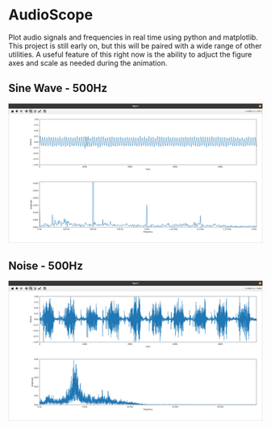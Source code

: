 # AudioScope
Plot audio signals and frequencies in real time using python and matplotlib. This project is still early on, but this will be paired with a wide range of other utilities. A useful feature of this right now is the ability to adjuct the figure axes and scale as needed during the animation.  

## Sine Wave - 500Hz

<img src="images/500Hz.png" width="600">

## Noise - 500Hz

<img src="images/noise500hz.png" width="600">
